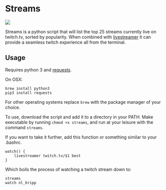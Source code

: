 # Streams

![](https://cloud.githubusercontent.com/assets/9126138/6047712/966b885c-ac68-11e4-86cd-fc321988823c.png)

Streams is a python script that will list the top 25 streams currently live on twitch.tv, sorted by popularity. When combined with [livestreamer](https://github.com/chrippa/livestreamer) it can provide a seamless twitch experience all from the terminal. 

## Usage

Requires python 3 and [requests](http://docs.python-requests.org/en/latest/).

On OSX:

```
brew install python3
pip3 install requests
```

For other operating systems replace `brew` with the package manager of your choice.

To use, download the script and add it to a directory in your PATH. Make executable by running `chmod +x streams`, and run at your leisure with the command `streams`.

If you want to take it further, add this function or something similar to your .bashrc.

```
watch() {
    livestreamer twitch.tv/$1 best
}
```

Which boils the process of watching a twitch stream down to:

```
streams
watch nl_kripp
```
